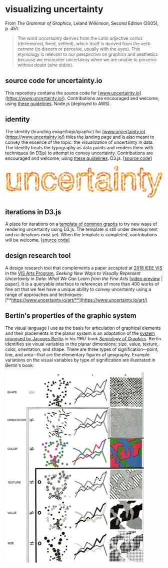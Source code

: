 # visualizing uncertainty

From *The Grammar of Graphics*, Leland Wilkinson, Second Edition (2005), p. 451:  
> The word *uncertainty* derives from the Latin adjective *certus* (determined, fixed, settled), which itself is derived from the verb *cernere* (to discern or perceive, usually with the eyes). This etymology is relevant to our perspective on graphics and aesthetics because we encounter uncertainty when we are unable to perceive without doubt (*sine dubio*).


## source code for uncertainty.io

This repository contains the source code for [www.uncertainty.io](https://www.uncertainty.io/). Contributions are encouraged and welcome, using [these guidelines](https://github.com/visualizedata/github-workflow). Node.js (deployed to AWS). 

## identity

The identity (branding image/logo/graphic) for [www.uncertainty.io](https://www.uncertainty.io/) titles the landing page and is also meant to convey the essence of the topic: the visualization of uncertainty in data. The identity treats the typography as data points and renders them with techniques (in D3js) to attempt to convey uncertainty. Contributions are encouraged and welcome, using [these guidelines](https://github.com/visualizedata/github-workflow). D3.js. [[source code](https://github.com/aaronxhill/uncertainty/tree/master/public/identity)] 

![](https://github.com/aaronxhill/uncertainty/raw/master/assets/line_example.png)

## iterations in D3.js

A place for iterations on a [template of common graphs](https://www.uncertainty.io/iterations/) to try new ways of rendering uncertainty using D3.js. The template is still under development and no iterations exist yet. When the template is completed, contributions will be welcome. [[source code](https://github.com/aaronxhill/uncertainty/tree/master/public/iterations)]

## design research tool

A design research tool that complements a paper accepted at [2018 IEEE VIS](http://ieeevis.org/year/2018/welcome) in the [VIS Arts Program](http://visap.net/), *Seeking New Ways to Visually Represent Uncertainty in Data: What We Can Learn from the Fine Arts* [[video preview](https://vimeo.com/289786519) | paper]. It is a queryable interface to references of more than 400 works of fine art that we feel have a unique ability to convey uncertainty using a range of approaches and techniques:  
[**https://www.uncertainty.io/art/**](https://www.uncertainty.io/art/)

## Bertin's properties of the graphic system

The visual language I use as the basis for articulation of graphical elements and their placements in the planar system is an adaptation of the [system proposed by Jacques Bertin](https://infovis-wiki.net/wiki/Visual_Variables#Jaques_Bertin) in his 1967 book *[Semiology of Graphics](https://esripress.esri.com/display/index.cfm?fuseaction=display&websiteID=190)*. Bertin identifies six visual variables in the planar dimensions: size, value, texture, color, orientation, and shape. There are three types of signification--point, line, and area--that are the elementary figures of geography. Example variations on the visual variables by type of signification are illustrated in Bertin's book:

![](https://github.com/aaronxhill/uncertainty/raw/master/public/bertin/bertin.png)

